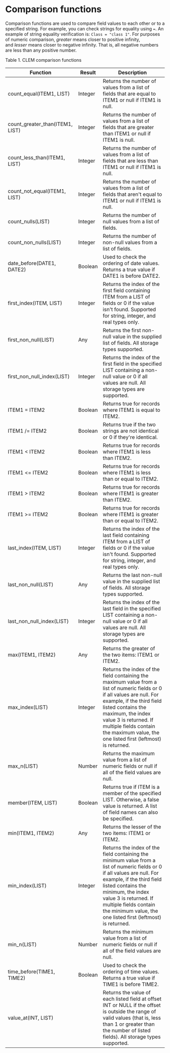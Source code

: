 Comparison functions
====================

Comparison functions are used to compare field values to each other or to a specified string.
For example, you can check strings for equality using `=`. An example of string equality verification is: `Class = "class 1"`.
For purposes of numeric comparison, *greater* means closer to positive infinity, and *lesser* means closer to negative infinity. That is, all negative numbers are less than any positive number.

Table 1. CLEM comparison functions

| Function                   | Result  | Description                                                                                                                                               |
|----------------------------|---------|-----------------------------------------------------------------------------------------------------------------------------------------------------------|
| count_equal(ITEM1, LIST)   | Integer | Returns the number of values from a list of fields that are equal to ITEM1 or null if ITEM1 is null.                                                       |
| count_greater_than(ITEM1, LIST) | Integer | Returns the number of values from a list of fields that are greater than ITEM1 or null if ITEM1 is null.                                                   |
| count_less_than(ITEM1, LIST)    | Integer | Returns the number of values from a list of fields that are less than ITEM1 or null if ITEM1 is null.                                                      |
| count_not_equal(ITEM1, LIST)    | Integer | Returns the number of values from a list of fields that aren't equal to ITEM1 or null if ITEM1 is null.                                                    |
| count_nulls(LIST)               | Integer | Returns the number of null values from a list of fields.                                                                                                   |
| count_non_nulls(LIST)           | Integer | Returns the number of non-null values from a list of fields.                                                                                               |
| date_before(DATE1, DATE2)       | Boolean | Used to check the ordering of date values. Returns a true value if DATE1 is before DATE2.                                                                  |
| first_index(ITEM, LIST)         | Integer | Returns the index of the first field containing ITEM from a LIST of fields or 0 if the value isn't found. Supported for string, integer, and real types only.|
| first_non_null(LIST)            | Any     | Returns the first non-null value in the supplied list of fields. All storage types supported.                                                              |
| first_non_null_index(LIST)      | Integer | Returns the index of the first field in the specified LIST containing a non-null value or 0 if all values are null. All storage types are supported.        |
| ITEM1 = ITEM2                   | Boolean | Returns true for records where ITEM1 is equal to ITEM2.                                                                                                    |
| ITEM1 /= ITEM2                  | Boolean | Returns true if the two strings are not identical or 0 if they're identical.                                                                               |
| ITEM1 < ITEM2                   | Boolean | Returns true for records where ITEM1 is less than ITEM2.                                                                                                   |
| ITEM1 <= ITEM2                  | Boolean | Returns true for records where ITEM1 is less than or equal to ITEM2.                                                                                       |
| ITEM1 > ITEM2                   | Boolean | Returns true for records where ITEM1 is greater than ITEM2.                                                                                                |
| ITEM1 >= ITEM2                  | Boolean | Returns true for records where ITEM1 is greater than or equal to ITEM2.                                                                                    |
| last_index(ITEM, LIST)          | Integer | Returns the index of the last field containing ITEM from a LIST of fields or 0 if the value isn't found. Supported for string, integer, and real types only.|
| last_non_null(LIST)             | Any     | Returns the last non-null value in the supplied list of fields. All storage types supported.                                                               |
| last_non_null_index(LIST)       | Integer | Returns the index of the last field in the specified LIST containing a non-null value or 0 if all values are null. All storage types are supported.         |
| max(ITEM1, ITEM2)               | Any     | Returns the greater of the two items: ITEM1 or ITEM2.                                                                                                      |
| max_index(LIST)                 | Integer | Returns the index of the field containing the maximum value from a list of numeric fields or 0 if all values are null. For example, if the third field listed contains the maximum, the index value 3 is returned. If multiple fields contain the maximum value, the one listed first (leftmost) is returned.|
| max_n(LIST)                     | Number  | Returns the maximum value from a list of numeric fields or null if all of the field values are null.                                                       |
| member(ITEM, LIST)              | Boolean | Returns true if ITEM is a member of the specified LIST. Otherwise, a false value is returned. A list of field names can also be specified.                 |
| min(ITEM1, ITEM2)               | Any     | Returns the lesser of the two items: ITEM1 or ITEM2.                                                                                                       |
| min_index(LIST)                 | Integer | Returns the index of the field containing the minimum value from a list of numeric fields or 0 if all values are null. For example, if the third field listed contains the minimum, the index value 3 is returned. If multiple fields contain the minimum value, the one listed first (leftmost) is returned.|
| min_n(LIST)                     | Number  | Returns the minimum value from a list of numeric fields or null if all of the field values are null.                                                       |
| time_before(TIME1, TIME2)       | Boolean | Used to check the ordering of time values. Returns a true value if TIME1 is before TIME2.                                                                  |
| value_at(INT, LIST)             |         | Returns the value of each listed field at offset INT or NULL if the offset is outside the range of valid values (that is, less than 1 or greater than the number of listed fields). All storage types supported. |
